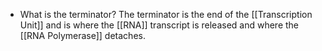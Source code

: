 - What is the terminator?
	The terminator is the end of the [[Transcription Unit]] and is where the [[RNA]] transcript is released and where the [[RNA Polymerase]] detaches.